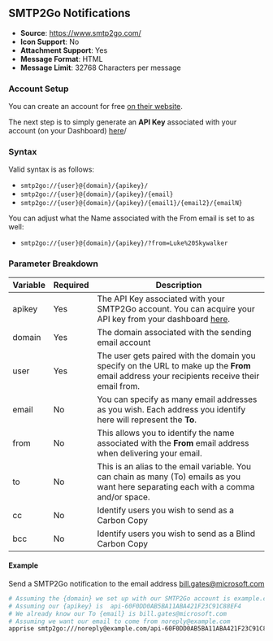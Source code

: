 ## SMTP2Go Notifications
* **Source**: https://www.smtp2go.com/
* **Icon Support**: No
* **Attachment Support**: Yes
* **Message Format**: HTML
* **Message Limit**: 32768 Characters per message

### Account Setup
You can create an account for free [on their website](https://www.smtp2go.com/).

The next step is to simply generate an **API Key** associated with your account (on your Dashboard) [here](https://app.smtp2go.com/settings/apikeys/)/

### Syntax
Valid syntax is as follows:
* `smtp2go://{user}@{domain}/{apikey}/`
* `smtp2go://{user}@{domain}/{apikey}/{email}`
* `smtp2go://{user}@{domain}/{apikey}/{email1}/{email2}/{emailN}`

You can adjust what the Name associated with the From email is set to as well:
* `smtp2go://{user}@{domain}/{apikey}/?from=Luke%20Skywalker`

### Parameter Breakdown
| Variable    | Required | Description
| ----------- | -------- | -----------
| apikey      | Yes      | The API Key associated with your SMTP2Go account. You can acquire your API key from your dashboard [here](https://app.smtp2go.com/settings/apikeys/).
| domain      | Yes      | The domain associated with the sending email account
| user        | Yes      | The user gets paired with the domain you specify on the URL to make up the **From** email address your recipients receive their email from.
| email       | No       | You can specify as many email addresses as you wish. Each address you identify here will represent the **To**.
| from        | No       | This allows you to identify the name associated with the **From** email address when delivering your email.
| to          | No       | This is an alias to the email variable. You can chain as many (To) emails as you want here separating each with a comma and/or space.
| cc          | No       | Identify users you wish to send as a Carbon Copy
| bcc        | No       | Identify users you wish to send as a Blind Carbon Copy

#### Example
Send a SMTP2Go notification to the email address bill.gates@microsoft.com
```bash
# Assuming the {domain} we set up with our SMTP2Go account is example.com
# Assuming our {apikey} is  api-60F0DD0AB5BA11ABA421F23C91C88EF4
# We already know our To {email} is bill.gates@microsoft.com
# Assuming we want our email to come from noreply@example.com
apprise smtp2go:///noreply@example.com/api-60F0DD0AB5BA11ABA421F23C91C88EF4/bill.gates@microsoft.com
```
